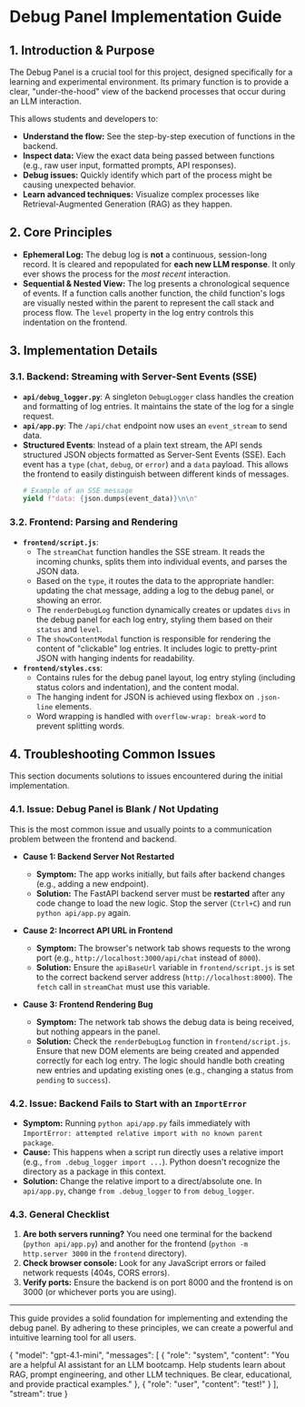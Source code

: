 # Debug Panel Implementation Guide

## 1. Introduction & Purpose

The Debug Panel is a crucial tool for this project, designed specifically for a learning and experimental environment. Its primary function is to provide a clear, "under-the-hood" view of the backend processes that occur during an LLM interaction.

This allows students and developers to:
-   **Understand the flow:** See the step-by-step execution of functions in the backend.
-   **Inspect data:** View the exact data being passed between functions (e.g., raw user input, formatted prompts, API responses).
-   **Debug issues:** Quickly identify which part of the process might be causing unexpected behavior.
-   **Learn advanced techniques:** Visualize complex processes like Retrieval-Augmented Generation (RAG) as they happen.

## 2. Core Principles

-   **Ephemeral Log:** The debug log is **not** a continuous, session-long record. It is cleared and repopulated for **each new LLM response**. It only ever shows the process for the *most recent* interaction.
-   **Sequential & Nested View:** The log presents a chronological sequence of events. If a function calls another function, the child function's logs are visually nested within the parent to represent the call stack and process flow. The `level` property in the log entry controls this indentation on the frontend.

## 3. Implementation Details

### 3.1. Backend: Streaming with Server-Sent Events (SSE)

-   **`api/debug_logger.py`**: A singleton `DebugLogger` class handles the creation and formatting of log entries. It maintains the state of the log for a single request.
-   **`api/app.py`**: The `/api/chat` endpoint now uses an `event_stream` to send data.
-   **Structured Events**: Instead of a plain text stream, the API sends structured JSON objects formatted as Server-Sent Events (SSE). Each event has a `type` (`chat`, `debug`, or `error`) and a `data` payload. This allows the frontend to easily distinguish between different kinds of messages.
    ```python
    # Example of an SSE message
    yield f"data: {json.dumps(event_data)}\n\n"
    ```

### 3.2. Frontend: Parsing and Rendering

-   **`frontend/script.js`**:
    -   The `streamChat` function handles the SSE stream. It reads the incoming chunks, splits them into individual events, and parses the JSON data.
    -   Based on the `type`, it routes the data to the appropriate handler: updating the chat message, adding a log to the debug panel, or showing an error.
    -   The `renderDebugLog` function dynamically creates or updates `divs` in the debug panel for each log entry, styling them based on their `status` and `level`.
    -   The `showContentModal` function is responsible for rendering the content of "clickable" log entries. It includes logic to pretty-print JSON with hanging indents for readability.
-   **`frontend/styles.css`**:
    -   Contains rules for the debug panel layout, log entry styling (including status colors and indentation), and the content modal.
    -   The hanging indent for JSON is achieved using flexbox on `.json-line` elements.
    -   Word wrapping is handled with `overflow-wrap: break-word` to prevent splitting words.

## 4. Troubleshooting Common Issues

This section documents solutions to issues encountered during the initial implementation.

### 4.1. Issue: Debug Panel is Blank / Not Updating

This is the most common issue and usually points to a communication problem between the frontend and backend.

-   **Cause 1: Backend Server Not Restarted**
    -   **Symptom:** The app works initially, but fails after backend changes (e.g., adding a new endpoint).
    -   **Solution:** The FastAPI backend server must be **restarted** after any code change to load the new logic. Stop the server (`Ctrl+C`) and run `python api/app.py` again.

-   **Cause 2: Incorrect API URL in Frontend**
    -   **Symptom:** The browser's network tab shows requests to the wrong port (e.g., `http://localhost:3000/api/chat` instead of `8000`).
    -   **Solution:** Ensure the `apiBaseUrl` variable in `frontend/script.js` is set to the correct backend server address (`http://localhost:8000`). The `fetch` call in `streamChat` must use this variable.

-   **Cause 3: Frontend Rendering Bug**
    -   **Symptom:** The network tab shows the debug data is being received, but nothing appears in the panel.
    -   **Solution:** Check the `renderDebugLog` function in `frontend/script.js`. Ensure that new DOM elements are being created and appended correctly for each log entry. The logic should handle both creating new entries and updating existing ones (e.g., changing a status from `pending` to `success`).

### 4.2. Issue: Backend Fails to Start with an `ImportError`

-   **Symptom:** Running `python api/app.py` fails immediately with `ImportError: attempted relative import with no known parent package`.
-   **Cause:** This happens when a script run directly uses a relative import (e.g., `from .debug_logger import ...`). Python doesn't recognize the directory as a package in this context.
-   **Solution:** Change the relative import to a direct/absolute one. In `api/app.py`, change `from .debug_logger` to `from debug_logger`.

### 4.3. General Checklist

1.  **Are both servers running?** You need one terminal for the backend (`python api/app.py`) and another for the frontend (`python -m http.server 3000` in the `frontend` directory).
2.  **Check browser console:** Look for any JavaScript errors or failed network requests (404s, CORS errors).
3.  **Verify ports:** Ensure the backend is on port 8000 and the frontend is on 3000 (or whichever ports you are using).

---
This guide provides a solid foundation for implementing and extending the debug panel. By adhering to these principles, we can create a powerful and intuitive learning tool for all users.




{
  "model": "gpt-4.1-mini",
  "messages": [
    {
      "role": "system",
      "content": "You are a helpful AI assistant for an LLM bootcamp. Help students learn about RAG, prompt engineering, and 
                  other LLM techniques. Be clear, educational, and provide practical examples."
    },
    {
      "role": "user",
      "content": "test!"
    }
  ],
  "stream": true
}